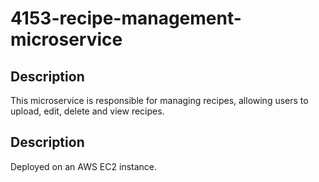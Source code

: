# 4153-recipe-management-microservice
## Description
This microservice is responsible for managing recipes, allowing users to upload, edit, delete and view recipes.
## Description
Deployed on an AWS EC2 instance. 
